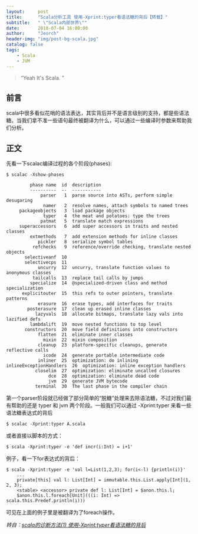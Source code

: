 ```yaml
---
layout:     post
title:      "Scala分析工具 使用-Xprint:typer看语法糖的背后【转载】"
subtitle:   " \"Scala内部世界\""
date:       2018-07-04 16:00:00
author:     "Jeorch"
header-img: "img/post-bg-scala.jpg"
catalog: false
tags:
    - Scala
    - JVM
---
```


> “Yeah It's Scala. ”


## 前言

scala中很多看似花哨的语法表达，其实背后并不是语言级别的支持，都是些语法糖。当我们拿不准一些语句最终被翻译为什么，可以通过一些编译时参数来帮助我们分析。

## 正文

先看一下scalac编译过程的各个阶段(phases):

```
$ scalac -Xshow-phases

         phase name  id  description
         ----------  --  -----------
             parser   1  parse source into ASTs, perform simple desugaring
              namer   2  resolve names, attach symbols to named trees
     packageobjects   3  load package objects
              typer   4  the meat and potatoes: type the trees
             patmat   5  translate match expressions
     superaccessors   6  add super accessors in traits and nested classes
         extmethods   7  add extension methods for inline classes
            pickler   8  serialize symbol tables
          refchecks   9  reference/override checking, translate nested objects
       selectiveanf  10
       selectivecps  11
            uncurry  12  uncurry, translate function values to anonymous classes
          tailcalls  13  replace tail calls by jumps
         specialize  14  @specialized-driven class and method specialization
      explicitouter  15  this refs to outer pointers, translate patterns
            erasure  16  erase types, add interfaces for traits
        posterasure  17  clean up erased inline classes
           lazyvals  18  allocate bitmaps, translate lazy vals into lazified defs
         lambdalift  19  move nested functions to top level
       constructors  20  move field definitions into constructors
            flatten  21  eliminate inner classes
              mixin  22  mixin composition
            cleanup  23  platform-specific cleanups, generate reflective calls
              icode  24  generate portable intermediate code
            inliner  25  optimization: do inlining
inlineExceptionHandlers  26  optimization: inline exception handlers
           closelim  27  optimization: eliminate uncalled closures
                dce  28  optimization: eliminate dead code
                jvm  29  generate JVM bytecode
           terminal  30  The last phase in the compiler chain
```

第一个parser阶段就已经做了部分简单的“脱糖”处理来去除语法糖，不过对我们最有帮助的还是 typer 和 jvm 两个阶段。一般我们可以通过 -Xprint:typer 来看一些语法糖表达式的背后

```
$ scalac -Xprint:typer A.scala
```

或者直接以脚本的方式：

```
$ scala -Xprint:typer -e 'def incr(i:Int) = i+1'
```

例子，看一下for表达式的背后：

```
$ scala -Xprint:typer -e 'val l=List(1,2,3); for(i<-l) {println(i)}'
    ...
    private[this] val l: List[Int] = immutable.this.List.apply[Int](1, 2, 3);
    <stable> <accessor> private def l: List[Int] = $anon.this.l;
    $anon.this.l.foreach[Unit](((i: Int) => scala.this.Predef.println(i)))
```

可见在上面的例子里是被翻译为了foreach操作。

*转自：[scala的诊断方法(1) 使用-Xprint:typer看语法糖的背后](http://hongjiang.info/scala-diagnose-1/)*
